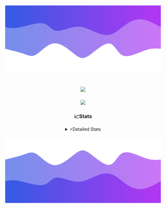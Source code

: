 ![Header](./header.png)
<div align="center">

<h1 align="center">
  <a href="https://git.io/typing-svg">
    <img src="https://readme-typing-svg.herokuapp.com/?lines=Hello,+There!+%F0%9F%91%8B;This+is+chicho.;Owner+on+Ocean;&center=true&size=25">
  </a>
</h1>
  
<p align="center">
  <img src="https://lanyard.cnrad.dev/api/852683595378196480" />
</p>

### 📈Stats
<details>
    <summary> ⚡Detailed Stats</summary>
    <br/>

<!--START_SECTION:waka-->
![Code Time](http://img.shields.io/badge/Code%20Time-1%2C072%20hrs%2046%20mins-blue)

![Profile Views](http://img.shields.io/badge/Profile%20Views-2-blue)

**🐱 My GitHub Data** 

> 📦 189.2 kB Used in GitHub's Storage 
 > 
> 🏆 0 Contributions in the Year 2025
 > 
> 🚫 Not Opted to Hire
 > 
> 📜 15 Public Repositories 
 > 
> 🔑 13 Private Repositories 
 > 
**I'm a Night 🦉** 

```text
🌞 Morning                24 commits          █░░░░░░░░░░░░░░░░░░░░░░░░   04.48 % 
🌆 Daytime                72 commits          ███░░░░░░░░░░░░░░░░░░░░░░   13.43 % 
🌃 Evening                239 commits         ███████████░░░░░░░░░░░░░░   44.59 % 
🌙 Night                  201 commits         █████████░░░░░░░░░░░░░░░░   37.50 % 
```
📅 **I'm Most Productive on Friday** 

```text
Monday                   29 commits          █░░░░░░░░░░░░░░░░░░░░░░░░   05.41 % 
Tuesday                  116 commits         █████░░░░░░░░░░░░░░░░░░░░   21.64 % 
Wednesday                84 commits          ████░░░░░░░░░░░░░░░░░░░░░   15.67 % 
Thursday                 72 commits          ███░░░░░░░░░░░░░░░░░░░░░░   13.43 % 
Friday                   126 commits         ██████░░░░░░░░░░░░░░░░░░░   23.51 % 
Saturday                 61 commits          ███░░░░░░░░░░░░░░░░░░░░░░   11.38 % 
Sunday                   48 commits          ██░░░░░░░░░░░░░░░░░░░░░░░   08.96 % 
```


📊 **This Week I Spent My Time On** 

```text
🕑︎ Time Zone: America/Argentina/Buenos_Aires

💬 Programming Languages: 
TypeScript               15 hrs 11 mins      ████████████████████████░   96.23 % 
Other                    20 mins             █░░░░░░░░░░░░░░░░░░░░░░░░   02.19 % 
Python                   10 mins             ░░░░░░░░░░░░░░░░░░░░░░░░░   01.11 % 
JavaScript               4 mins              ░░░░░░░░░░░░░░░░░░░░░░░░░   00.47 % 

🔥 Editors: 
Cursor                   15 hrs 46 mins      █████████████████████████   100.00 % 

🐱‍💻 Projects: 
ocean-backend            15 hrs 46 mins      █████████████████████████   100.00 % 

💻 Operating System: 
Windows                  15 hrs 46 mins      █████████████████████████   100.00 % 
```

**I Mostly Code in JavaScript** 

```text
JavaScript               8 repos             ██████░░░░░░░░░░░░░░░░░░░   24.24 % 
HTML                     7 repos             █████░░░░░░░░░░░░░░░░░░░░   21.21 % 
TypeScript               4 repos             ███░░░░░░░░░░░░░░░░░░░░░░   12.12 % 
Astro                    2 repos             ██░░░░░░░░░░░░░░░░░░░░░░░   06.06 % 
SCSS                     1 repo              █░░░░░░░░░░░░░░░░░░░░░░░░   03.03 % 
```




 Last Updated on 20/02/2025 06:22:07 UTC
<!--END_SECTION:waka-->
</details>

![Footer](./footer.png)
